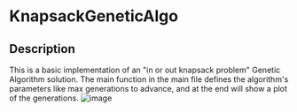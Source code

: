# KnapsackGeneticAlgo
## Description
This is a basic implementation of an "in or out knapsack problem" Genetic Algorithm solution.
The main function in the main file defines the algorithm's parameters like max generations to advance, and at the end will show a plot of the generations.
![image](https://user-images.githubusercontent.com/8781820/160253770-2256a7ff-ab87-484a-ad2e-e8c8bb7410e3.png)
